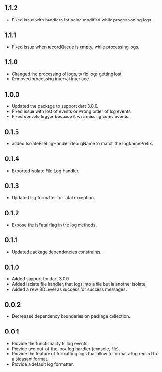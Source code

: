 ## 1.1.2

* Fixed issue with handlers list being modified while processioning logs.

## 1.1.1

* Fixed issue when recordQueue is empty, while processing logs.

## 1.1.0

* Changed the processing of logs, to fix logs getting lost
* Removed processing interval interface.

## 1.0.0

* Updated the package to support dart 3.0.0.
* Fixed issue with lost of events or wrong order of log events.
* Fixed console logger because it was missing some events.


## 0.1.5

* added IsolateFileLogHandler debugName to match the logNamePrefix.

## 0.1.4

* Exported Isolate File Log Handler.

## 0.1.3

* Updated log formatter for fatal exception.

## 0.1.2

* Expose the isFatal flag in the log methods.

## 0.1.1

* Updated package dependencies constraints.

## 0.1.0

* Added support for dart 3.0.0
* Added Isolate file handler, that logs into a file but in another isolate.
* Added a new BDLevel as success for success messages.

## 0.0.2

* Decreased dependency boundaries on package collection.

## 0.0.1

* Provide the functionality to log events.
* Provide two out-of-the-box log handler (console, file).
* Provide the feature of formatting logs that allow to format a log record to a pleasant format.
* Provide a default log formatter.